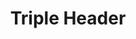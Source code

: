 ---
layout: piece
collection_: mixed_media
title: Triple Header
image: triple-header.jpg
media: Ink, watercolor, acrylic and thread
dimensions: 5" x 11"
description: Contour drawing, painted with wash and sewn threads on graph paper.
price: $30
date_created: 2015
---